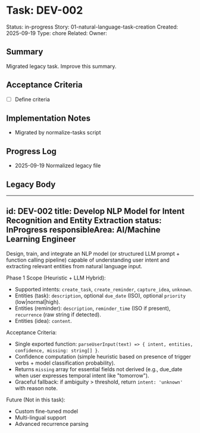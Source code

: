 # Task: DEV-002
Status: in-progress
Story: 01-natural-language-task-creation
Created: 2025-09-19
Type: chore
Related:
Owner:

## Summary
Migrated legacy task. Improve this summary.

## Acceptance Criteria
- [ ] Define criteria

## Implementation Notes
- Migrated by normalize-tasks script

## Progress Log
- 2025-09-19 Normalized legacy file

## Legacy Body

---
id: DEV-002
title: Develop NLP Model for Intent Recognition and Entity Extraction
status: InProgress
responsibleArea: AI/Machine Learning Engineer
---
Design, train, and integrate an NLP model (or structured LLM prompt + function calling pipeline) capable of understanding user intent and extracting relevant entities from natural language input.

Phase 1 Scope (Heuristic + LLM Hybrid):
- Supported intents: `create_task`, `create_reminder`, `capture_idea`, `unknown`.
- Entities (task): `description`, optional `due_date` (ISO), optional `priority` (low|normal|high).
- Entities (reminder): `description`, `reminder_time` (ISO if present), `recurrence` (raw string if detected).
- Entities (idea): `content`.

Acceptance Criteria:
- Single exported function: `parseUserInput(text) => { intent, entities, confidence, missing: string[] }`.
- Confidence computation (simple heuristic based on presence of trigger verbs + model classification probability).
- Returns `missing` array for essential fields not derived (e.g., due_date when user expresses temporal intent like "tomorrow").
- Graceful fallback: if ambiguity > threshold, return `intent: 'unknown'` with reason note.

Future (Not in this task):
- Custom fine-tuned model
- Multi-lingual support
- Advanced recurrence parsing
